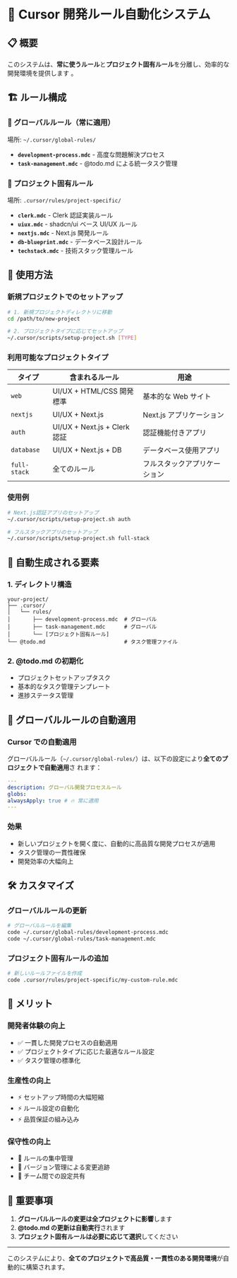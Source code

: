 # 🎯 Cursor 開発ルール自動化システム

## 📋 概要

このシステムは、**常に使うルール**と**プロジェクト固有ルール**を分離し、効率的な開発環境を提供します
。

## 🏗️ ルール構成

### **📁 グローバルルール（常に適用）**

場所: `~/.cursor/global-rules/`

- **`development-process.mdc`** - 高度な問題解決プロセス
- **`task-management.mdc`** - @todo.md による統一タスク管理

### **📁 プロジェクト固有ルール**

場所: `.cursor/rules/project-specific/`

- **`clerk.mdc`** - Clerk 認証実装ルール
- **`uiux.mdc`** - shadcn/ui ベース UI/UX ルール
- **`nextjs.mdc`** - Next.js 開発ルール
- **`db-blueprint.mdc`** - データベース設計ルール
- **`techstack.mdc`** - 技術スタック管理ルール

## 🚀 使用方法

### **新規プロジェクトでのセットアップ**

```bash
# 1. 新規プロジェクトディレクトリに移動
cd /path/to/new-project

# 2. プロジェクトタイプに応じてセットアップ
~/.cursor/scripts/setup-project.sh [TYPE]
```

### **利用可能なプロジェクトタイプ**

| タイプ       | 含まれるルール               | 用途                         |
| ------------ | ---------------------------- | ---------------------------- |
| `web`        | UI/UX + HTML/CSS 開発標準    | 基本的な Web サイト          |
| `nextjs`     | UI/UX + Next.js              | Next.js アプリケーション     |
| `auth`       | UI/UX + Next.js + Clerk 認証 | 認証機能付きアプリ           |
| `database`   | UI/UX + Next.js + DB         | データベース使用アプリ       |
| `full-stack` | 全てのルール                 | フルスタックアプリケーション |

### **使用例**

```bash
# Next.js認証アプリのセットアップ
~/.cursor/scripts/setup-project.sh auth

# フルスタックアプリのセットアップ
~/.cursor/scripts/setup-project.sh full-stack
```

## 📝 自動生成される要素

### **1. ディレクトリ構造**

```
your-project/
├── .cursor/
│   └── rules/
│       ├── development-process.mdc  # グローバル
│       ├── task-management.mdc      # グローバル
│       └── [プロジェクト固有ルール]
└── @todo.md                         # タスク管理ファイル
```

### **2. @todo.md の初期化**

- プロジェクトセットアップタスク
- 基本的なタスク管理テンプレート
- 進捗ステータス管理

## 🔄 グローバルルールの自動適用

### **Cursor での自動適用**

グローバルルール（`~/.cursor/global-rules/`）は、以下の設定により**全てのプロジェクトで自動適用**さ
れます：

```yaml
---
description: グローバル開発プロセスルール
globs:
alwaysApply: true # 🔥 常に適用
---
```

### **効果**

- 新しいプロジェクトを開く度に、自動的に高品質な開発プロセスが適用
- タスク管理の一貫性確保
- 開発効率の大幅向上

## 🛠️ カスタマイズ

### **グローバルルールの更新**

```bash
# グローバルルールを編集
code ~/.cursor/global-rules/development-process.mdc
code ~/.cursor/global-rules/task-management.mdc
```

### **プロジェクト固有ルールの追加**

```bash
# 新しいルールファイルを作成
code .cursor/rules/project-specific/my-custom-rule.mdc
```

## 🎉 メリット

### **開発者体験の向上**

- ✅ 一貫した開発プロセスの自動適用
- ✅ プロジェクトタイプに応じた最適なルール設定
- ✅ タスク管理の標準化

### **生産性の向上**

- ⚡ セットアップ時間の大幅短縮
- ⚡ ルール設定の自動化
- ⚡ 品質保証の組み込み

### **保守性の向上**

- 🔧 ルールの集中管理
- 🔧 バージョン管理による変更追跡
- 🔧 チーム間での設定共有

## 🚨 重要事項

1. **グローバルルールの変更は全プロジェクトに影響**します
2. **@todo.md の更新は自動実行**されます
3. **プロジェクト固有ルールは必要に応じて選択**してください

---

このシステムにより、**全てのプロジェクトで高品質・一貫性のある開発環境**が自動的に構築されます。
